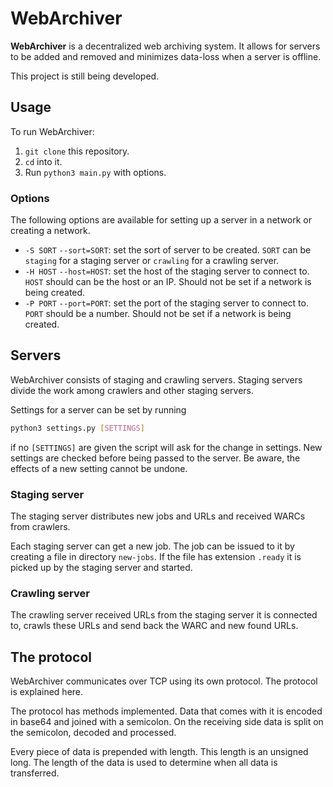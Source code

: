 # WebArchiver

**WebArchiver** is a decentralized web archiving system. It allows for servers to be added and removed and minimizes data-loss when a server is offline.

This project is still being developed.

## Usage

To run WebArchiver:
1. `git clone` this repository.
2. `cd` into it.
3. Run `python3 main.py` with options.

### Options

The following options are available for setting up a server in a network or creating a network.
* `-S SORT`
`--sort=SORT`: set the sort of server to be created. `SORT` can be `staging` for a staging server or `crawling` for a crawling server.
* `-H HOST`
`--host=HOST`: set the host of the staging server to connect to. `HOST` should can be the host or an IP. Should not be set if a network is being created.
* `-P PORT`
`--port=PORT`: set the port of the staging server to connect to. `PORT` should be a number. Should not be set if a network is being created.

## Servers

WebArchiver consists of staging and crawling servers. Staging servers divide the work among crawlers and other staging servers.

Settings for a server can be set by running
```bash
python3 settings.py [SETTINGS]
```
if no `[SETTINGS]` are given the script will ask for the change in settings. New settings are checked before being passed to the server. Be aware, the effects of a new setting cannot be undone.

### Staging server

The staging server distributes new jobs and URLs and received WARCs from crawlers.

Each staging server can get a new job. The job can be issued to it by creating a file in directory `new-jobs`. If the file has extension `.ready` it is picked up by the staging server and started.

### Crawling server

The crawling server received URLs from the staging server it is connected to, crawls these URLs and send back the WARC and new found URLs.

## The protocol

WebArchiver communicates over TCP using its own protocol. The protocol is explained here.

The protocol has methods implemented. Data that comes with it is encoded in base64 and joined with a semicolon. On the receiving side data is split on the semicolon, decoded and processed.

Every piece of data is prepended with length. This length is an unsigned long. The length of the data is used to determine when all data is transferred.

